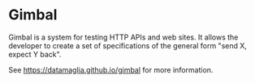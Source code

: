 # Gimbal

Gimbal is a system for testing HTTP APIs and web sites. It allows the developer
to create a set of specifications of the general form "send X, expect Y back".

See <https://datamaglia.github.io/gimbal> for more information.

